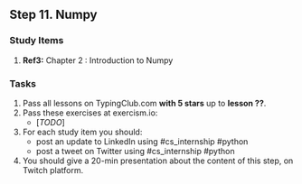 ## Step 11. Numpy

### Study Items
  1. **Ref3:** Chapter 2 : Introduction to Numpy

### Tasks

 1. Pass all lessons on TypingClub.com **with 5 stars** up to **lesson ??**.
 2. Pass these exercises at exercism.io:
    - [*TODO*]
 3. For each study item you should:  
     - post an update to LinkedIn using #cs_internship #python  
     - post a tweet on Twitter using #cs_internship #python
 4. You should give a 20-min presentation about the content of this step, on Twitch platform.
